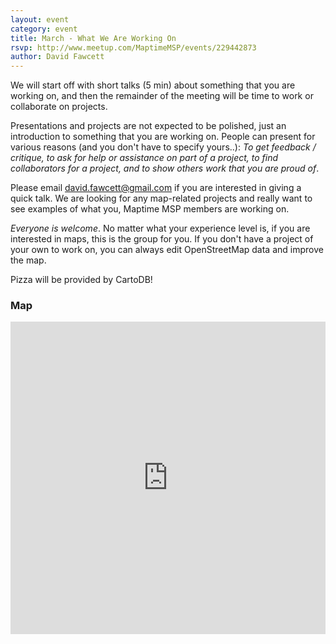 ```yaml
---
layout: event
category: event
title: March - What We Are Working On
rsvp: http://www.meetup.com/MaptimeMSP/events/229442873
author: David Fawcett
---
```


We will start off with short talks (5 min) about something that you are working on, and then the remainder of the meeting will be time to work or collaborate on projects.  

Presentations and projects are not expected to be polished, just an introduction to something that you are working on.  People can present for various reasons (and you don't have to specify yours..): _To get feedback / critique,  to ask for help or assistance on part of a project, to find collaborators for a project, and to show others work that you are proud of_.  

Please email david.fawcett@gmail.com if you are interested in giving a quick talk.  We are looking for any map-related projects and really want to see examples of what you, Maptime MSP members are working on.

_Everyone is welcome_.  No matter what your experience level is, if you are interested in maps, this is the group for you.  If you don't have a project of your own to work on, you can always edit OpenStreetMap data and improve the map.

Pizza will be provided by CartoDB!

### Map

<iframe width='100%' height='500px' frameBorder='0' src='https://a.tiles.mapbox.com/v4/hockeyduck30.pc1gp5cd/attribution,zoompan,zoomwheel,share.html?access_token=pk.eyJ1IjoiaG9ja2V5ZHVjazMwIiwiYSI6InE4cmFHNlUifQ.X5m_TSatNjZs6Vc7B3_m2A'></iframe>

